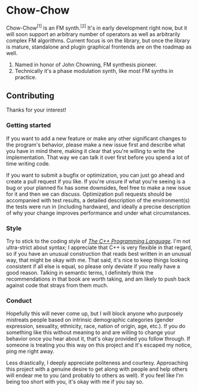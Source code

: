 # Chow-Chow

Chow-Chow<sup>[1]</sup> is an FM synth.<sup>[2]</sup> It's in
early development right now, but it will soon support an
arbitrary number of operators as well as arbitrarily complex FM
algorithms. Current focus is on the library, but once the library
is mature, standalone and plugin graphical frontends are on the
roadmap as well.

1. Named in honor of John Chowning, FM synthesis pioneer.
1. Technically it's a phase modulation synth, like most FM synths
   in practice.

## Contributing

Thanks for your interest!

### Getting started

If you want to add a new feature or make any other significant
changes to the program's behavior, please make a new issue first
and describe what you have in mind there, making it clear that
you're willing to write the implementation. That way we can talk
it over first before you spend a lot of time writing code.

If you want to submit a bugfix or optimization, you can just go
ahead and create a pull request if you like. If you're unsure if
what you're seeing is a bug or your planned fix has some
downsides, feel free to make a new issue for it and then we can
discuss. Optimization pull requests should be accompanied with
test results, a detailed description of the environment(s) the
tests were run in (including hardware), and ideally a precise
description of why your change improves performance and under
what circumstances.

### Style

Try to stick to the coding style of [_The C++ Programming
Language_](https://www.stroustrup.com/4th.html). I'm not
ultra-strict about syntax; I appreciate that C++ is very flexible
in that regard, so if you have an unusual construction that reads
best written in an unusual way, that might be okay with me. That
said, it's nice to keep things looking consistent if all else is
equal, so please only deviate if you really have a good reason.
Talking in semantic terms, I definitely think the recommendations
in that book are worth taking, and am likely to push back against
code that strays from them much.

### Conduct

Hopefully this will never come up, but I will block anyone who
purposely mistreats people based on intrinsic demographic
categories (gender expression, sexuality, ethnicity, race, nation
of origin, age, etc.). If you do something like this without
meaning to and are willing to change your behavior once you hear
about it, that's okay provided you follow through. If someone is
treating you this way on this project and it's escaped my notice,
ping me right away.

Less drastically, I deeply appreciate politeness and courtesy.
Approaching this project with a genuine desire to get along with
people and help others will endear me to you (and probably to
others as well). If you feel like I'm being too short with you,
it's okay with me if you say so.
